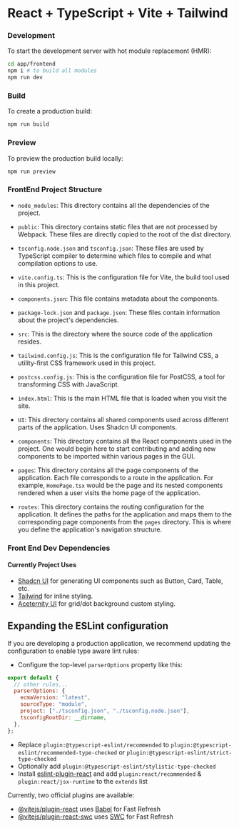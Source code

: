 # React + TypeScript + Vite + Tailwind

### Development

To start the development server with hot module replacement (HMR):

```bash
cd app/frontend
npm i # to build all modules
npm run dev
```

### Build

To create a production build:

```bash
npm run build
```

### Preview

To preview the production build locally:

```bash
npm run preview
```

### FrontEnd Project Structure

- `node_modules`: This directory contains all the dependencies of the project.

- `public`: This directory contains static files that are not processed by Webpack. These files are directly copied to the root of the dist directory.

- `tsconfig.node.json` and `tsconfig.json`: These files are used by TypeScript compiler to determine which files to compile and what compilation options to use.

- `vite.config.ts`: This is the configuration file for Vite, the build tool used in this project.

- `components.json`: This file contains metadata about the components.

- `package-lock.json` and `package.json`: These files contain information about the project's dependencies.

- `src`: This is the directory where the source code of the application resides.

- `tailwind.config.js`: This is the configuration file for Tailwind CSS, a utility-first CSS framework used in this project.

- `postcss.config.js`: This is the configuration file for PostCSS, a tool for transforming CSS with JavaScript.

- `index.html`: This is the main HTML file that is loaded when you visit the site.

- `UI`: This directory contains all shared components used across different parts of the application. Uses Shadcn UI components.

- `components`: This directory contains all the React components used in the project. One would begin here to start contributing and adding new components to be imported within various pages in the GUI.

- `pages`: This directory contains all the page components of the application. Each file corresponds to a route in the application. For example, `HomePage.tsx` would be the page and its nested components rendered when a user visits the home page of the application.

- `routes`: This directory contains the routing configuration for the application. It defines the paths for the application and maps them to the corresponding page components from the `pages` directory. This is where you define the application's navigation structure.

### Front End Dev Dependencies

#### Currently Project Uses

- [Shadcn UI](https://ui.shadcn.com/docs/components/navigation-menu) for generating UI components such as Button, Card, Table, etc.
- [Tailwind](https://tailwindcss.com/docs/guides/vite) for inline styling.
- [Aceternity UI](https://ui.aceternity.com/) for grid/dot background custom styling.

## Expanding the ESLint configuration

If you are developing a production application, we recommend updating the configuration to enable type aware lint rules:

- Configure the top-level `parserOptions` property like this:

```js
export default {
  // other rules...
  parserOptions: {
    ecmaVersion: "latest",
    sourceType: "module",
    project: ["./tsconfig.json", "./tsconfig.node.json"],
    tsconfigRootDir: __dirname,
  },
};
```

- Replace `plugin:@typescript-eslint/recommended` to `plugin:@typescript-eslint/recommended-type-checked` or `plugin:@typescript-eslint/strict-type-checked`
- Optionally add `plugin:@typescript-eslint/stylistic-type-checked`
- Install [eslint-plugin-react](https://github.com/jsx-eslint/eslint-plugin-react) and add `plugin:react/recommended` & `plugin:react/jsx-runtime` to the `extends` list

Currently, two official plugins are available:

- [@vitejs/plugin-react](https://github.com/vitejs/vite-plugin-react/blob/main/packages/plugin-react/README.md) uses [Babel](https://babeljs.io/) for Fast Refresh
- [@vitejs/plugin-react-swc](https://github.com/vitejs/vite-plugin-react-swc) uses [SWC](https://swc.rs/) for Fast Refresh
